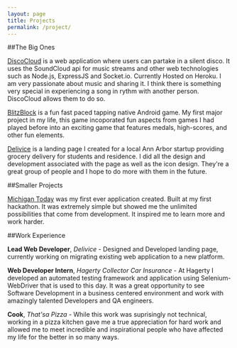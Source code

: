 ```yaml
---
layout: page
title: Projects
permalink: /project/
---
```


##The Big Ones

[DiscoCloud](http://discocloud.herokuapp.com) is a web application where users can partake in a silent disco. It uses the SoundCloud api for music streams and other web technologies such as Node.js, ExpressJS and Socket.io. Currently Hosted on Heroku. I am very passionate about music and sharing it. I think there is something very special in experiencing a song in rythm with another person. DiscoCloud allows them to do so.

[BlitzBlock](http://goo.gl/zqblW9) is a fun fast paced tapping native Android game. My first major project in my life, this game incoporated fun aspects from games I had played before into an exciting game that features medals, high-scores, and other fun elements.

[Delivice](https://delivice.github.io) is a landing page I created for a local Ann Arbor startup providing grocery delivery for students and residence. I did all the design and development associated with the page as well as the icon design. They're a great group of people and I hope to do more with them in the future.

##Smaller Projects

[Michigan Today](http://goo.gl/zqblW9) was my first ever application created. Built at my first hackathon. It was extremely simple but showed me the unlimited possibilities that come from development. It inspired me to learn more and work harder.

##Work Experience

**Lead Web Developer**, *Delivice* - Designed and Developed landing page, currently working on migrating existing web application to a new platform.

**Web Developer Intern**, *Hagerty Collector Car Insurance* - At Hagerty I developed an automated testing framework and application using Selenium-WebDriver that is used to this day. It was a great opportunity to see Software Development in a business centered environment and work with amazingly talented Developers and QA engineers. 

**Cook**, *That'sa Pizza* - While this work was suprisingly not technical, working in a pizza kitchen gave me a true appreciation for hard work and allowed me to meet incredible and inspirational people who have affected my life for the better in so many ways.
